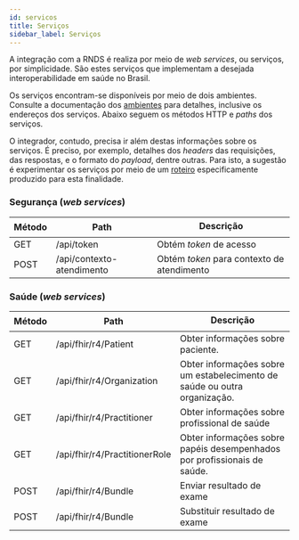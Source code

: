 ```yaml
---
id: servicos
title: Serviços
sidebar_label: Serviços
---
```


A integração com a RNDS é realiza por meio de _web services_, ou serviços, por simplicidade. São estes serviços que implementam a desejada interoperabilidade em saúde no Brasil.

Os serviços encontram-se disponíveis por meio de dois ambientes. Consulte a documentação dos [ambientes](ambientes) para detalhes, inclusive os endereços dos serviços. Abaixo seguem os métodos HTTP e _paths_ dos serviços.

O integrador, contudo, precisa ir além destas informações sobre os serviços. É preciso, por exemplo, detalhes dos _headers_ das requisições, das respostas, e o formato do _payload_, dentre outras. Para isto, a sugestão é experimentar os serviços por meio de um [roteiro](rel/ti/conhecer) especificamente produzido para esta finalidade.

### Segurança (_web services_)

| Método | Path                      | Descrição                                  |
| ------ | ------------------------- | ------------------------------------------ |
| GET    | /api/token                | Obtém _token_ de acesso                    |
| POST   | /api/contexto-atendimento | Obtém _token_ para contexto de atendimento |

### Saúde (_web services_)

| Método | Path                          | Descrição                                                                 |
| ------ | ----------------------------- | ------------------------------------------------------------------------- |
| GET    | /api/fhir/r4/Patient          | Obter informações sobre paciente.                                         |
| GET    | /api/fhir/r4/Organization     | Obter informações sobre um estabelecimento de saúde ou outra organização. |
| GET    | /api/fhir/r4/Practitioner     | Obter informações sobre profissional de saúde                             |
| GET    | /api/fhir/r4/PractitionerRole | Obter informações sobre papéis desempenhados por profissionais de saúde.  |
| POST   | /api/fhir/r4/Bundle           | Enviar resultado de exame                                                 |
| POST   | /api/fhir/r4/Bundle           | Substituir resultado de exame                                             |
